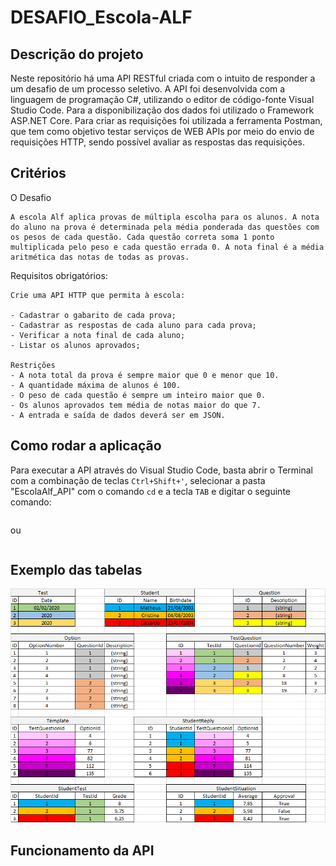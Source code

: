 # DESAFIO_Escola-ALF
## Descrição do projeto
 Neste repositório há uma API RESTful criada com o intuito de responder a um desafio de um processo seletivo.
 A API foi desenvolvida com a linguagem de programação C#, utilizando o editor de código-fonte Visual Studio Code. 
 Para a disponibilização dos dados foi utilizado o Framework ASP.NET Core.
 Para criar as requisições foi utilizada a ferramenta Postman, que tem como objetivo testar serviços de WEB APIs por meio do envio de requisições HTTP, sendo possível avaliar as respostas das requisições. 

## Critérios
 O Desafio
	
	A escola Alf aplica provas de múltipla escolha para os alunos. A nota do aluno na prova é determinada pela média ponderada das questões com os pesos de cada questão. Cada questão correta soma 1 ponto multiplicada pelo peso e cada questão errada 0. A nota final é a média aritmética das notas de todas as provas.

 Requisitos obrigatórios:
	
	Crie uma API HTTP que permita à escola: 

	- Cadastrar o gabarito de cada prova;
	- Cadastrar as respostas de cada aluno para cada prova;
	- Verificar a nota final de cada aluno;
	- Listar os alunos aprovados;

	Restrições
	- A nota total da prova é sempre maior que 0 e menor que 10.
	- A quantidade máxima de alunos é 100.
	- O peso de cada questão é sempre um inteiro maior que 0.
	- Os alunos aprovados tem média de notas maior do que 7.
	- A entrada e saída de dados deverá ser em JSON.

## Como rodar a aplicação
 Para executar a API através do Visual Studio Code, basta abrir o Terminal com a combinação de teclas `Ctrl+Shift+'`, selecionar a pasta "EscolaAlf_API" com o comando `cd` e a tecla `TAB` e digitar o seguinte comando:
 ```dotnet run
 ```
 ou
  ```dotnet watch run
 ```

## Exemplo das tabelas
 ![](IMG/TablesExample.png)

## Funcionamento da API